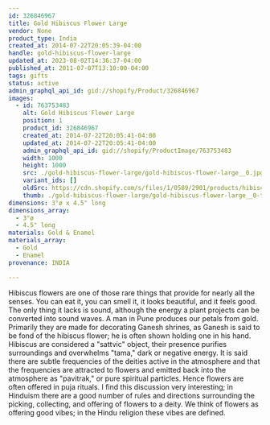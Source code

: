 ```yaml
---
id: 326846967
title: Gold Hibiscus Flower Large
vendor: None
product_type: India
created_at: 2014-07-22T20:05:39-04:00
handle: gold-hibiscus-flower-large
updated_at: 2023-08-02T14:36:37-04:00
published_at: 2011-07-07T13:10:00-04:00
tags: gifts
status: active
admin_graphql_api_id: gid://shopify/Product/326846967
images:
  - id: 763753483
    alt: Gold Hibiscus Flower Large
    position: 1
    product_id: 326846967
    created_at: 2014-07-22T20:05:41-04:00
    updated_at: 2014-07-22T20:05:41-04:00
    admin_graphql_api_id: gid://shopify/ProductImage/763753483
    width: 1000
    height: 1000
    src: ./gold-hibiscus-flower-large/gold-hibiscus-flower-large__0.jpg
    variant_ids: []
    oldSrc: https://cdn.shopify.com/s/files/1/0589/2901/products/hibiscus_20large.jpeg?v=1406073941
    thumb: ./gold-hibiscus-flower-large/gold-hibiscus-flower-large__0-thumb.jpg
dimensions: 3"ø x 4.5" long
dimensions_array:
  - 3"ø
  - 4.5" long
materials: Gold & Enamel
materials_array:
  - Gold
  - Enamel
provenance: INDIA

---
```


Hibiscus flowers are one of those rare things that provide for nearly all the senses. You can eat it, you can smell it, it looks beautiful, and it feels good. The only thing it lacks is sound, although the energy a plant projects can be converted into sound waves. A man in Pune produces our petals from gold. Primarily they are made for decorating Ganesh shrines, as Ganesh is said to be fond of the hibiscus flower; he is often shown holding one in his hand. Hibiscus are considered a "sattvic" object, their presence purifies surroundings and overwhelms "tama," dark or negative energy. It is said there are subtle frequencies of the deities active in the atmosphere and that the frequencies are attracted to flowers and emitted back into the atmosphere as "pavitrak," or pure spiritual particles. Hence flowers are often offered in puja rituals. I find this discussion very interesting; in Hinduism there are a good number of rules and directions surrounding the picking, collecting, and offering of flowers to a deity. We think of flowers as offering good vibes; in the Hindu religion these vibes are defined.